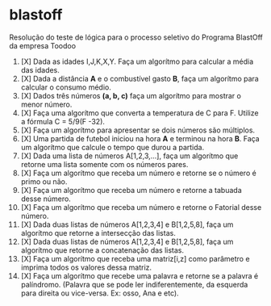 # blastoff
Resolução do teste de lógica para o processo seletivo do Programa BlastOff da empresa Toodoo

1. [X] Dada as idades I,J,K,X,Y. Faça um algorítmo para calcular a média das idades.
2. [X] Dada a distância **A** e o combustível gasto **B**, faça um algorítmo para calcular o consumo médio.
3. [X] Dados três números **(a, b, c)** faça um algorítmo para mostrar o menor número.
4. [X] Faça uma algorítmo que converta a temperatura de C para F. Utilize a fórmula C = 5/9(F -32). 
5. [X] Faça um algorítmo para apresentar se dois números são múltiplos.
6. [X] Uma partida de futebol iniciou na hora **A** e terminou na hora **B**. Faça um algorítmo que calcule o tempo que durou a partida.
7. [X] Dada uma lista de números A[1,2,3,...], faça um algorítmo que retorne uma lista somente com os números pares.
8. [X] Faça um algorítmo que receba um número e retorne se o número é primo ou não.
9. [X] Faça um algorítmo que receba um número e retorne a tabuada desse número.
10. [X] Faça um algorítmo que receba um número e retorne o Fatorial desse número.
11. [X] Dada duas listas de números A[1,2,3,4] e B[1,2,5,8], faça um algorítmo que retorne a intersecção das listas.
12. [X] Dada duas listas de números A[1,2,3,4] e B[1,2,5,8], faça um algorítmo que retorne a concatenação das listas.
13. [X] Faça um algorítmo que receba uma matriz[i,z] como parâmetro e imprima todos os valores dessa matriz.
14. [X] Faça um algorítmo que recebe uma palavra e retorne se a palavra é palíndromo. (Palavra que se pode ler indiferentemente, da esquerda para direita ou vice-versa. Ex: osso, Ana e etc).
